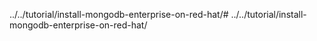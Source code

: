 ../../tutorial/install-mongodb-enterprise-on-red-hat/# ../../tutorial/install-mongodb-enterprise-on-red-hat/
